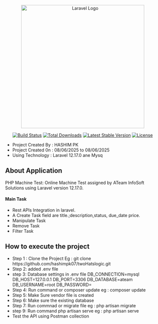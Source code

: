 

<p align="center"><a href="https://laravel.com" target="_blank"><img src="https://raw.githubusercontent.com/laravel/art/master/logo-lockup/5%20SVG/2%20CMYK/1%20Full%20Color/laravel-logolockup-cmyk-red.svg" width="400" alt="Laravel Logo"></a></p>

<p align="center">
<a href="https://github.com/laravel/framework/actions"><img src="https://github.com/laravel/framework/workflows/tests/badge.svg" alt="Build Status"></a>
<a href="https://packagist.org/packages/laravel/framework"><img src="https://img.shields.io/packagist/dt/laravel/framework" alt="Total Downloads"></a>
<a href="https://packagist.org/packages/laravel/framework"><img src="https://img.shields.io/packagist/v/laravel/framework" alt="Latest Stable Version"></a>
<a href="https://packagist.org/packages/laravel/framework"><img src="https://img.shields.io/packagist/l/laravel/framework" alt="License"></a>
</p>

<ul>
    <li>Project Created By  : HASHIM PK  </li>
    <li>Project Created 0n  : 08/06/2025 to 08/06/2025 </li>
    <li>Using Technology    : Laravel 12.17.0 ane  Mysq  </li>
</ul>


<h2 style="font-weight: bold";>About Application</h2>
<p>PHP Machine Test:  Online Machine Test assigned by ATeam InfoSoft Solutions using Laravel version 12.17.0. <p>
<h4>Main Task </h4>
<ul> 
<li> Rest APIs Integration in laravel.</li>
<li>A Create Task field are title.;description,status, due_date
price.</li>
<li> Manipulate Task </li>
<li> Remove  Task</li>
<li> Filter Task </li>
</ul>
<h2 style="font-weight: bold";>How to execute the project</h2>
<ul>
    <li>Step 1 : Clone the Project Eg : git clone  https://github.com/hashimpk07/twoHatslogic.git </li>
    <li>Step 2: added .env file</li>
    <li>step 3: Database settings in .env file 
           DB_CONNECTION=mysql 
           DB_HOST=127.0.0.1 
           DB_PORT=3306 
           DB_DATABASE=ateam  
           DB_USERNAME=root 
           DB_PASSWORD= 
    </li>
    <li>Step 4: Run command or composer update eg : composer update </li>
    <li>Step 5: Make Sure vendor file is created </li>
    <li>Step 6: Make sure the existing database</li>
    <li>Step 7: Run commnad or migrate file eg : php artisan migrate</li>
    <li>step 9: Run command php artisan serve  eg : php artisan serve  </li>
    <li> Test the API using Postman collection </li>
   
</ul>


